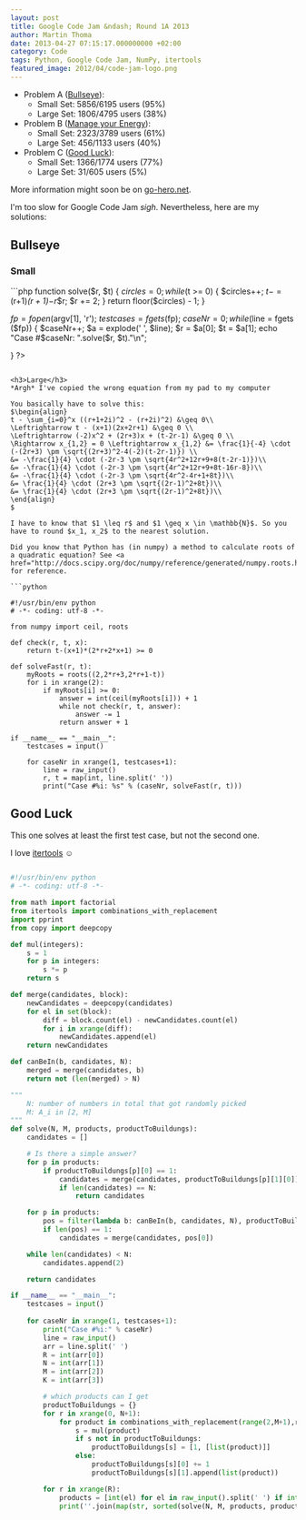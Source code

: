 ```yaml
---
layout: post
title: Google Code Jam &ndash; Round 1A 2013
author: Martin Thoma
date: 2013-04-27 07:15:17.000000000 +02:00
category: Code
tags: Python, Google Code Jam, NumPy, itertools
featured_image: 2012/04/code-jam-logo.png
---
```

<ul>
<li>Problem A (<a href="https://code.google.com/codejam/contest/2418487/dashboard#s=p0">Bullseye</a>):
  <ul>
    <li>Small Set: 5856/6195 users (95%)</li>
    <li>Large Set: 1806/4795 users (38%)</li>
  </ul>
<li>Problem B (<a href="https://code.google.com/codejam/contest/2418487/dashboard#s=p1">Manage your Energy</a>):
  <ul>
    <li>Small Set: 2323/3789 users (61%)</li>
    <li>Large Set: 456/1133 users (40%)</li>
  </ul>
</li>
<li>Problem C (<a href="https://code.google.com/codejam/contest/2418487/dashboard#s=p2">Good Luck</a>):
  <ul>
    <li>Small Set: 1366/1774 users (77%)</li>
    <li>Large Set: 31/605 users (5%)</li>
  </ul>
</li>
</ul>

More information might soon be on <a href="http://www.go-hero.net/jam/13/">go-hero.net</a>.

I'm too slow for Google Code Jam *sigh*. Nevertheless, here are my solutions:

<h2>Bullseye</h2>
<h3>Small</h3>
```php
<?

function solve($r, $t) {
    $circles = 0;
    while($t >= 0) {
        $circles++;
        $t -= ($r+1)*($r+1)-$r*$r;
        $r += 2;
    }
    return floor($circles) - 1;
}

$fp = fopen ($argv[1], 'r');
$testcases = fgets ($fp);
$caseNr=0;
while($line = fgets ($fp)) {
    $caseNr++;
    $a = explode(' ', $line);
    $r = $a[0];
    $t = $a[1];
    echo "Case #$caseNr: ".solve($r, $t)."\n";

}
?>
```

<h3>Large</h3>
*Argh* I've copied the wrong equation from my pad to my computer 

You basically have to solve this:
$\begin{align}
t - \sum_{i=0}^x ((r+1+2i)^2 - (r+2i)^2) &\geq 0\\
\Leftrightarrow t - (x+1)(2x+2r+1) &\geq 0 \\
\Leftrightarrow (-2)x^2 + (2r+3)x + (t-2r-1) &\geq 0 \\
\Rightarrow x_{1,2} = 0 \Leftrightarrow x_{1,2} &= \frac{1}{-4} \cdot (-(2r+3) \pm \sqrt{(2r+3)^2-4(-2)(t-2r-1)}) \\
&= -\frac{1}{4} \cdot (-2r-3 \pm \sqrt{4r^2+12r+9+8(t-2r-1)})\\
&= -\frac{1}{4} \cdot (-2r-3 \pm \sqrt{4r^2+12r+9+8t-16r-8})\\
&= -\frac{1}{4} \cdot (-2r-3 \pm \sqrt{4r^2-4r+1+8t})\\
&= \frac{1}{4} \cdot (2r+3 \pm \sqrt{(2r-1)^2+8t})\\
&= \frac{1}{4} \cdot (2r+3 \pm \sqrt{(2r-1)^2+8t})\\
\end{align}
$

I have to know that $1 \leq r$ and $1 \geq x \in \mathbb{N}$. So you have to round $x_1, x_2$ to the nearest solution.

Did you know that Python has (in numpy) a method to calculate roots of a quadratic equation? See <a href="http://docs.scipy.org/doc/numpy/reference/generated/numpy.roots.html">numpy.roots</a> for reference.

```python

#!/usr/bin/env python
# -*- coding: utf-8 -*-
 
from numpy import ceil, roots
 
def check(r, t, x):
    return t-(x+1)*(2*r+2*x+1) >= 0
 
def solveFast(r, t):
    myRoots = roots((2,2*r+3,2*r+1-t))
    for i in xrange(2):
        if myRoots[i] >= 0:
            answer = int(ceil(myRoots[i])) + 1
            while not check(r, t, answer):
                answer -= 1
            return answer + 1
  
if __name__ == "__main__":
    testcases = input()
       
    for caseNr in xrange(1, testcases+1):
        line = raw_input()
        r, t = map(int, line.split(' '))
        print("Case #%i: %s" % (caseNr, solveFast(r, t)))

```

<h2>Good Luck</h2>
This one solves at least the first test case, but not the second one.

I love <a href="http://docs.python.org/2/library/itertools.html">itertools</a> ☺

```python

#!/usr/bin/env python
# -*- coding: utf-8 -*-

from math import factorial
from itertools import combinations_with_replacement
import pprint
from copy import deepcopy

def mul(integers):
    s = 1
    for p in integers:
        s *= p
    return s

def merge(candidates, block):
    newCandidates = deepcopy(candidates)
    for el in set(block):
        diff = block.count(el) - newCandidates.count(el)
        for i in xrange(diff):
            newCandidates.append(el)
    return newCandidates

def canBeIn(b, candidates, N):
    merged = merge(candidates, b)
    return not (len(merged) > N)

""" 
    N: number of numbers in total that got randomly picked
    M: A_i in [2, M]
"""
def solve(N, M, products, productToBuildungs):
    candidates = []

    # Is there a simple answer?
    for p in products:
        if productToBuildungs[p][0] == 1:
            candidates = merge(candidates, productToBuildungs[p][1][0])
            if len(candidates) == N:
                return candidates

    for p in products:
        pos = filter(lambda b: canBeIn(b, candidates, N), productToBuildungs[p][1])
        if len(pos) == 1:
            candidates = merge(candidates, pos[0])

    while len(candidates) < N:
        candidates.append(2)

    return candidates

if __name__ == "__main__":
    testcases = input()
      
    for caseNr in xrange(1, testcases+1):
        print("Case #%i:" % caseNr)
        line = raw_input()
        arr = line.split(' ')
        R = int(arr[0])
        N = int(arr[1])
        M = int(arr[2])
        K = int(arr[3])

        # which products can I get
        productToBuildungs = {}
        for r in xrange(0, N+1):
            for product in combinations_with_replacement(range(2,M+1),r):
                s = mul(product)
                if s not in productToBuildungs:
                    productToBuildungs[s] = [1, [list(product)]]
                else:
                    productToBuildungs[s][0] += 1
                    productToBuildungs[s][1].append(list(product))

        for r in xrange(R):
            products = [int(el) for el in raw_input().split(' ') if int(el) != 1]
            print(''.join(map(str, sorted(solve(N, M, products, productToBuildungs)))))

```

